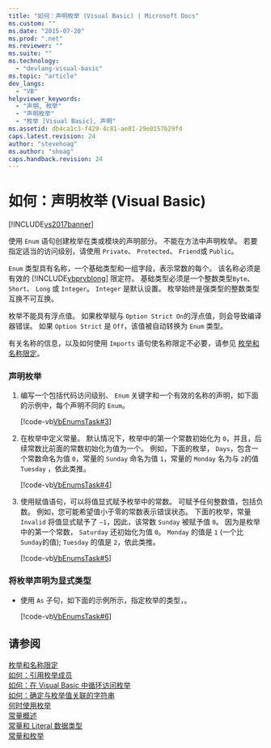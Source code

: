 ```yaml
---
title: "如何：声明枚举 (Visual Basic) | Microsoft Docs"
ms.custom: ""
ms.date: "2015-07-20"
ms.prod: ".net"
ms.reviewer: ""
ms.suite: ""
ms.technology: 
  - "devlang-visual-basic"
ms.topic: "article"
dev_langs: 
  - "VB"
helpviewer_keywords: 
  - "声明, 枚举"
  - "声明枚举"
  - "枚举 [Visual Basic], 声明"
ms.assetid: db4ca1c3-f429-4c81-ae81-29e0157b29fd
caps.latest.revision: 24
author: "stevehoag"
ms.author: "shoag"
caps.handback.revision: 24
---
```

# 如何：声明枚举 (Visual Basic)
[!INCLUDE[vs2017banner](../../../../visual-basic/includes/vs2017banner.md)]

使用 `Enum` 语句创建枚举在类或模块的声明部分。  不能在方法中声明枚举。  若要指定适当的访问级别，请使用 `Private`、 `Protected`、 `Friend`或 `Public`。  
  
 `Enum` 类型具有名称，一个基础类型和一组字段，表示常数的每个。  该名称必须是有效的 [!INCLUDE[vbprvblong](../../../../visual-basic/developing-apps/customizing-extending-my/includes/vbprvblong-md.md)] 限定符。  基础类型必须是一个整数类型`Byte`、 `Short`、 `Long` 或 `Integer`。  `Integer` 是默认设置。  枚举始终是强类型的整数类型互换不可互换。  
  
 枚举不能具有浮点值。  如果枚举赋与 `Option Strict On`的浮点值，则会导致编译器错误。  如果 `Option Strict` 是 `Off`，该值被自动转换为 `Enum` 类型。  
  
 有关名称的信息，以及如何使用 `Imports` 语句使名称限定不必要，请参见 [枚举和名称限定](../../../../visual-basic/programming-guide/language-features/constants-enums/enumerations-and-name-qualification.md)。  
  
### 声明枚举  
  
1.  编写一个包括代码访问级别、 `Enum` 关键字和一个有效的名称的声明，如下面的示例中，每个声明不同的 `Enum`。  
  
     [!code-vb[VbEnumsTask#3](../../../../visual-basic/language-reference/statements/codesnippet/visualbasic/WindowsApplication1/Class2.vb#3)]  
  
2.  在枚举中定义常量。  默认情况下，枚举中的第一个常数初始化为 `0`，并且，后续常数比前面的常数初始化为值为一个。  例如，下面的枚举， `Days`，包含一个常数命名为值 `0`，常量的 `Sunday` 命名为值 `1`，常量的 `Monday` 名为与 `2`的值 `Tuesday` ，依此类推。  
  
     [!code-vb[VbEnumsTask#4](../../../../visual-basic/language-reference/statements/codesnippet/visualbasic/WindowsApplication1/Class2.vb#4)]  
  
3.  使用赋值语句，可以将值显式赋予枚举中的常数。  可赋予任何整数值，包括负数。  例如，您可能希望值小于零的常数表示错误状态。  下面的枚举，常量 `Invalid` 将值显式赋予了 `–1`，因此，该常数 `Sunday` 被赋予值 `0`。  因为是枚举中的第一个常数， `Saturday` 还初始化为值 `0`。  `Monday` 的值是 `1` \(一个比 `Sunday`的值\); `Tuesday` 的值是 `2`，依此类推。  
  
     [!code-vb[VbEnumsTask#5](../../../../visual-basic/language-reference/statements/codesnippet/visualbasic/WindowsApplication1/Class2.vb#5)]  
  
### 将枚举声明为显式类型  
  
-   使用 `As` 子句，如下面的示例所示，指定枚举的类型，。  
  
     [!code-vb[VbEnumsTask#6](../../../../visual-basic/language-reference/statements/codesnippet/visualbasic/WindowsApplication1/Class2.vb#6)]  
  
## 请参阅  
 [枚举和名称限定](../../../../visual-basic/programming-guide/language-features/constants-enums/enumerations-and-name-qualification.md)   
 [如何：引用枚举成员](../../../../visual-basic/programming-guide/language-features/constants-enums/how-to-refer-to-an-enumeration-member.md)   
 [如何：在 Visual Basic 中循环访问枚举](../../../../visual-basic/programming-guide/language-features/constants-enums/how-to-iterate-through-an-enumeration.md)   
 [如何：确定与枚举值关联的字符串](../../../../visual-basic/programming-guide/language-features/constants-enums/how-to-determine-the-string-associated-with-an-enumeration-value.md)   
 [何时使用枚举](../../../../visual-basic/programming-guide/language-features/constants-enums/when-to-use-an-enumeration.md)   
 [常量概述](../../../../visual-basic/programming-guide/language-features/constants-enums/constants-overview.md)   
 [常量和 Literal 数据类型](../../../../visual-basic/programming-guide/language-features/constants-enums/constant-and-literal-data-types.md)   
 [常量和枚举](../../../../visual-basic/language-reference/constants-and-enumerations.md)